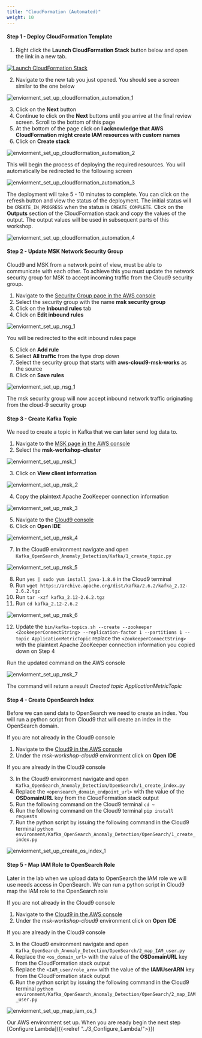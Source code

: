 ```yaml
---
title: "CloudFormation (Automated)"
weight: 10
---
```


#### Step 1 - Deploy CloudFormation Template

1. Right click the **Launch CloudFormation Stack** button below and open the link in a new tab. 

[![Launch CloudFormation Stack](https://sharkech-public.s3.amazonaws.com/misc-public/cloudformation-launch-stack.png)](https://console.aws.amazon.com/cloudformation/home#/stacks/new?stackName=msk-lambda-opensearch&templateURL=https://sharkech-public.s3.amazonaws.com/misc-public/msk_lambda_opensearch.yaml)

2. Navigate to the new tab you just opened. You should see a screen similar to the one below

![enviorment_set_up_cloudformation_automation_1](/images/anomaly-detection-w-msk/enviorment_set_up_cloudformation_automation_1.png)

3. Click on the **Next** button
4. Continue to click on the **Next** buttons until you arrive at the final review screen. Scroll to the bottom of this page
5. At the bottom of the page click on **I acknowledge that AWS CloudFormation might create IAM resources with custom names**
6. Click on **Create stack**

![enviorment_set_up_cloudformation_automation_2](/images/open-search-fluentd/enviorment_set_up_cloudformation_automation_2.png)

This will begin the process of deploying the required resources. You will automatically be redirected to the following screen

![enviorment_set_up_cloudformation_automation_3](/images/anomaly-detection-w-msk/enviorment_set_up_cloudformation_automation_2.png)

The deployment will take 5 - 10 minutes to complete. You can click on the refresh button and view the status of the deployment. The initial status will be ```CREATE_IN_PROGRESS``` when the status is ```CREATE_COMPLETE```. Click on the **Outputs** section of the CloudFormation stack and copy the values of the output. The output values will be used in subsequent parts of this workshop.

![enviorment_set_up_cloudformation_automation_4](/images/anomaly-detection-w-msk/enviorment_set_up_cloudformation_automation_4.png)

#### Step 2 - Update MSK Network Security Group

Cloud9 and MSK from a network point of view, must be able to communicate with each other. To achieve this you must update the network security group for MSK to accept incoming traffic from the Cloud9 security group.

1. Navigate to the [Security Group page in the AWS console](https://us-east-1.console.aws.amazon.com/vpc/home?region=us-east-1#securityGroups:)
2. Select the security group with the name **msk security group**
3. Click on the **Inbound rules** tab
4. Click on **Edit inbound rules**

![enviorment_set_up_nsg_1](/images/anomaly-detection-w-msk/enviorment_set_up_nsg_1.png)

You will be redirected to the edit inbound rules page

5. Click on **Add rule**
6. Select **All traffic** from the type drop down
7. Select the security group that starts with **aws-cloud9-msk-works** as the source
8. Click on **Save rules**

![enviorment_set_up_nsg_1](/images/anomaly-detection-w-msk/enviorment_set_up_nsg_2.png)

The msk security group will now accept inbound network traffic originating from the cloud-9 security group

#### Step 3 - Create Kafka Topic

We need to create a topic in Kafka that we can later send log data to.

1. Navigate to the [MSK page in the AWS console](https://us-east-1.console.aws.amazon.com/msk/home)
2. Select the **msk-workshop-cluster**

![enviorment_set_up_msk_1](/images/anomaly-detection-w-msk/enviorment_set_up_msk_1.png)

3. Click on **View client information**

![enviorment_set_up_msk_2](/images/anomaly-detection-w-msk/enviorment_set_up_msk_2.png)

4. Copy the plaintext Apache ZooKeeper connection information

![enviorment_set_up_msk_3](/images/anomaly-detection-w-msk/enviorment_set_up_msk_3.png)

5. Navigate to the [Cloud9 console](https://us-east-1.console.aws.amazon.com/cloud9/home)
6. Click on **Open IDE**

![enviorment_set_up_msk_4](/images/anomaly-detection-w-msk/enviorment_set_up_msk_4.png)

7. In the Cloud9 environment navigate and open ```Kafka_OpenSearch_Anomaly_Detection/Kafka/1_create_topic.py``` 

![enviorment_set_up_msk_5](/images/anomaly-detection-w-msk/enviorment_set_up_msk_5.png)

8. Run ```yes | sudo yum install java-1.8.0``` in the Cloud9 terminal
9. Run ```wget https://archive.apache.org/dist/kafka/2.6.2/kafka_2.12-2.6.2.tgz```
10. Run ```tar -xzf kafka_2.12-2.6.2.tgz```
11. Run ```cd kafka_2.12-2.6.2```

![enviorment_set_up_msk_6](/images/anomaly-detection-w-msk/enviorment_set_up_msk_6.png)

12. Update the ```bin/kafka-topics.sh --create --zookeeper <ZookeeperConnectString> --replication-factor 1 --partitions 1 --topic ApplicationMetricTopic``` replace the ```<ZookeeperConnectString>``` with the plaintext Apache ZooKeeper connection information you copied down on Step 4

Run the updated command on the AWS console

![enviorment_set_up_msk_7](/images/anomaly-detection-w-msk/enviorment_set_up_msk_7.png)

The command will return a result *Created topic ApplicationMetricTopic*

#### Step 4 - Create OpenSearch Index

Before we can send data to OpenSearch we need to create an index. You will run a python script from Cloud9 that will create an index in the OpenSearch domain.

If you are not already in the Cloud9 console 

1. Navigate to the [Cloud9 in the AWS console](https://us-east-1.console.aws.amazon.com/msk/home)
2. Under the *msk-workshop-cloud9* environment click on **Open IDE**

If you are already in the Cloud9 console 

3. In the Cloud9 environment navigate and open ```Kafka_OpenSearch_Anomaly_Detection/OpenSearch/1_create_index.py``` 
4. Replace the ```<opensearch_domain_endpoint_url>``` with the value of the **OSDomainURL** key from the CloudFormation stack output
6. Run the following command on the Cloud9 terminal ```cd ~```
7. Run the following command on the Cloud9 terminal ```pip install requests```
8. Run the python script by issuing the following command in the Cloud9 terminal ```python environment/Kafka_OpenSearch_Anomaly_Detection/OpenSearch/1_create_index.py``` 

![enviorment_set_up_create_os_index_1](/images/anomaly-detection-w-msk/enviorment_set_up_create_os_index.png)

#### Step 5 - Map IAM Role to OpenSearch Role

Later in the lab when we upload data to OpenSearch the IAM role we will use needs access in OpenSearch. We can run a python script in Cloud9 map the IAM role to the OpenSearch role

If you are not already in the Cloud9 console 

1. Navigate to the [Cloud9 in the AWS console](https://us-east-1.console.aws.amazon.com/msk/home)
2. Under the *msk-workshop-cloud9* environment click on **Open IDE**

If you are already in the Cloud9 console 

3. In the Cloud9 environment navigate and open ```Kafka_OpenSearch_Anomaly_Detection/OpenSearch/2_map_IAM_user.py```
4. Replace the ```<os_domain_url>``` with the value of the **OSDomainURL** key from the CloudFormation stack output
5. Replace the ```<IAM_user/role_arn>``` with the value of the **IAMUserARN** key from the CloudFormation stack output
6. Run the python script by issuing the following command in the Cloud9 terminal ```python environment/Kafka_OpenSearch_Anomaly_Detection/OpenSearch/2_map_IAM_user.py```

![enviorment_set_up_map_iam_os_1](/images/anomaly-detection-w-msk/enviorment_set_up_map_iam_os_1.png)

Our AWS environment set up. When you are ready begin the next step [Configure Lambda]({{<relref "../3_Configure_Lambda/">}})